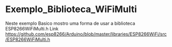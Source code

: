 # Exemplo_Biblioteca_WiFiMulti
Neste exemplo Basico mostro uma forma de usar a biblioteca ESP8266WiFiMulti.h
Link https://github.com/esp8266/Arduino/blob/master/libraries/ESP8266WiFi/src/ESP8266WiFiMulti.h
